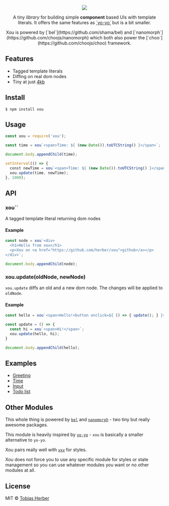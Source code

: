<p align="center">
  <img src="https://i.imgur.com/Jf9Bhzk.png" />
</p>

<p align="center">
  A tiny <i>library</i> for building simple <b>component</b> based UIs with template literals. It offers the same features as <a href="https://github.com/maxogden/yo-yo">`yo-yo`</a> but is a bit smaller.
</p>

<p align="center">
  Xou is powered by [`bel`](https://github.com/shama/bel) and [`nanomorph`](https://github.com/choojs/nanomorph) which both also power the [`choo`](https://github.com/choojs/choo) framework.
</p>

## Features

- Tagged template literals
- Diffing on real dom nodes
- Tiny at just [4kb](https://bundlephobia.com/result?p=xou)

## Install

```
$ npm install xou
```

## Usage

```js
const xou = require('xou');

const time = xou`<span>Time: ${ (new Date()).toUTCString() }</span>`;

document.body.appendChild(time);

setInterval(() => {
  const newTime = xou`<span>Time: ${ (new Date()).toUTCString() }</span>`;
  xou.update(time, newTime);
}, 1000);
```

## API

### xou``

A tagged template literal returning dom nodes

#### Example

```js
const node = xou`<div>
  <h1>Hello from xou</h1>
  <p>Xou on <a href="https://github.com/herber/xou">github</a></p>
</div>`;

document.body.appendChild(node);
```

### xou.update(oldNode, newNode)

`xou.update` diffs an old and a new dom node. The changes will be applied to `oldNode`.

#### Example

```js
const hello = xou`<span>Hello!<button onclick=${ () => { update(); } }>Update</button></span>`;

const update = () => {
  const hi = xou`<span>Hi!</span>`;
  xou.update(hello, hi);
}

document.body.appendChild(hello);
```

## Examples

- [Greeting](https://www.webpackbin.com/bins/-L20tGtkIsPYlwjhliKs)
- [Time](https://www.webpackbin.com/bins/-L1wiXzsEx4XuKe6ruPf)
- [Input](https://www.webpackbin.com/bins/-L1wj0cRCCzTvHdWseTi)
- [Todo list](https://www.webpackbin.com/bins/-L1wnYvBdijz8SUMzvvS)

## Other Modules

This whole thing is powered by [`bel`](https://github.com/shama/bel) and [`nanomorph`](https://github.com/choojs/nanomorph) - two tiny but really awesome packages.

This module is heavily inspired by [`yo-yo`](https://github.com/maxogden/yo-yo) - `xou` is basically a smaller alternative to `yo-yo`.

Xou pairs really well with [`vxv`](https://github.com/herber/vxv) for styles.

Xou does not force you to use any specific module for styles or state management so you can use whatever modules you want or no other modules at all.

## License

MIT © [Tobias Herber](http://tobihrbr.com)

